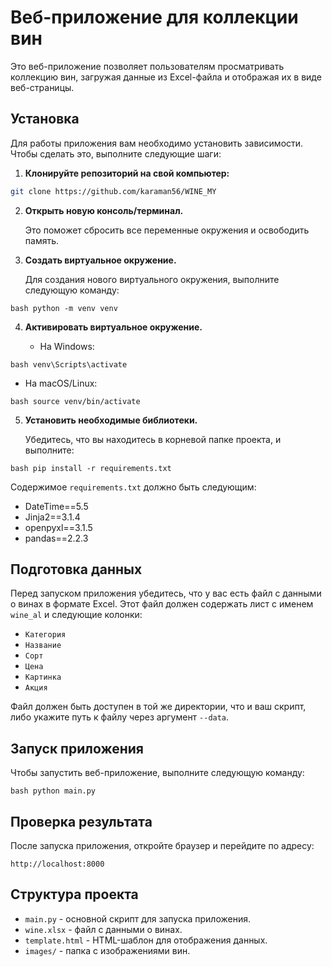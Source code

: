 # Веб-приложение для коллекции вин

Это веб-приложение позволяет пользователям просматривать коллекцию вин, загружая данные из Excel-файла и отображая их в виде веб-страницы.


## Установка

Для работы приложения вам необходимо установить зависимости. Чтобы сделать это, выполните следующие шаги:

1. **Клонируйте репозиторий на свой компьютер:**

```bash
git clone https://github.com/karaman56/WINE_MY
```

2. **Открыть новую консоль/терминал.**
   
   Это поможет сбросить все переменные окружения и освободить память.

3. **Создать виртуальное окружение.**

   Для создания нового виртуального окружения, выполните следующую команду:

```
bash python -m venv venv
```

4. **Активировать виртуальное окружение.**

   - На Windows:
```
bash venv\Scripts\activate
```
   - На macOS/Linux:
```
bash source venv/bin/activate
```

5. **Установить необходимые библиотеки.**
   
   Убедитесь, что вы находитесь в корневой папке проекта, и выполните:
```
bash pip install -r requirements.txt
```

Содержимое `requirements.txt` должно быть следующим:
- DateTime==5.5 
- Jinja2==3.1.4 
- openpyxl==3.1.5 
- pandas==2.2.3


## Подготовка данных

Перед запуском приложения убедитесь, что у вас есть файл с данными о винах в формате Excel. Этот файл должен содержать лист с именем `wine_al` и следующие колонки:
- `Категория`
- `Название`
- `Сорт`
- `Цена`
- `Картинка`
- `Акция`

Файл должен быть доступен в той же директории, что и ваш скрипт, либо укажите путь к файлу через аргумент `--data`.

## Запуск приложения

Чтобы запустить веб-приложение, выполните следующую команду:
```
bash python main.py
```


## Проверка результата

После запуска приложения, откройте браузер и перейдите по адресу:
```
http://localhost:8000 
```


## Структура проекта

- `main.py` - основной скрипт для запуска приложения.
- `wine.xlsx` - файл с данными о винах.
- `template.html` - HTML-шаблон для отображения данных.
- `images/` - папка с изображениями вин.
